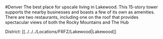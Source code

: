 #Denver 
The best place for upscale living in Lakewood. This 15-story tower supports the nearby businesses and boasts a few of its own as amenities. There are two restaurants, including one on the roof that provides spectacular views of both the Rocky Mountains and The Hub

District: [[../../../Locations/FRFZ/Lakewood|Lakewood]]